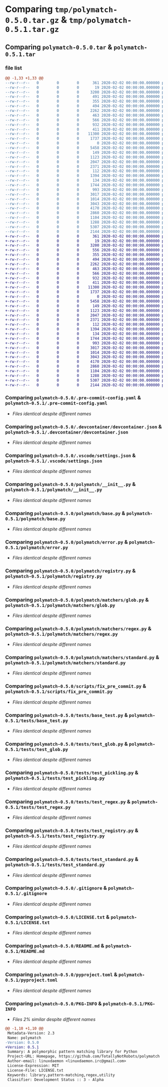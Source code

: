 # Comparing `tmp/polymatch-0.5.0.tar.gz` & `tmp/polymatch-0.5.1.tar.gz`

## Comparing `polymatch-0.5.0.tar` & `polymatch-0.5.1.tar`

### file list

```diff
@@ -1,33 +1,33 @@
--rw-r--r--   0        0        0      361 2020-02-02 00:00:00.000000 polymatch-0.5.0/.editorconfig
--rw-r--r--   0        0        0       19 2020-02-02 00:00:00.000000 polymatch-0.5.0/.gitattributes
--rw-r--r--   0        0        0     3200 2020-02-02 00:00:00.000000 polymatch-0.5.0/.pre-commit-config.yaml
--rw-r--r--   0        0        0      491 2020-02-02 00:00:00.000000 polymatch-0.5.0/CHANGELOG.md
--rw-r--r--   0        0        0      355 2020-02-02 00:00:00.000000 polymatch-0.5.0/codecov.yml
--rw-r--r--   0        0        0      494 2020-02-02 00:00:00.000000 polymatch-0.5.0/.devcontainer/Dockerfile
--rw-r--r--   0        0        0     2262 2020-02-02 00:00:00.000000 polymatch-0.5.0/.devcontainer/devcontainer.json
--rw-r--r--   0        0        0      463 2020-02-02 00:00:00.000000 polymatch-0.5.0/.vscode/extensions.json
--rw-r--r--   0        0        0      566 2020-02-02 00:00:00.000000 polymatch-0.5.0/.vscode/settings.json
--rw-r--r--   0        0        0      932 2020-02-02 00:00:00.000000 polymatch-0.5.0/polymatch/__init__.py
--rw-r--r--   0        0        0      411 2020-02-02 00:00:00.000000 polymatch-0.5.0/polymatch/_version.py
--rw-r--r--   0        0        0    11300 2020-02-02 00:00:00.000000 polymatch-0.5.0/polymatch/base.py
--rw-r--r--   0        0        0     1737 2020-02-02 00:00:00.000000 polymatch-0.5.0/polymatch/error.py
--rw-r--r--   0        0        0        0 2020-02-02 00:00:00.000000 polymatch-0.5.0/polymatch/py.typed
--rw-r--r--   0        0        0     5458 2020-02-02 00:00:00.000000 polymatch-0.5.0/polymatch/registry.py
--rw-r--r--   0        0        0      149 2020-02-02 00:00:00.000000 polymatch-0.5.0/polymatch/matchers/__init__.py
--rw-r--r--   0        0        0     1123 2020-02-02 00:00:00.000000 polymatch-0.5.0/polymatch/matchers/glob.py
--rw-r--r--   0        0        0     2047 2020-02-02 00:00:00.000000 polymatch-0.5.0/polymatch/matchers/regex.py
--rw-r--r--   0        0        0     2371 2020-02-02 00:00:00.000000 polymatch-0.5.0/polymatch/matchers/standard.py
--rw-r--r--   0        0        0      112 2020-02-02 00:00:00.000000 polymatch-0.5.0/scripts/__init__.py
--rw-r--r--   0        0        0     1394 2020-02-02 00:00:00.000000 polymatch-0.5.0/scripts/fix_pre_commit.py
--rw-r--r--   0        0        0      134 2020-02-02 00:00:00.000000 polymatch-0.5.0/tests/__init__.py
--rw-r--r--   0        0        0     1744 2020-02-02 00:00:00.000000 polymatch-0.5.0/tests/base_test.py
--rw-r--r--   0        0        0      993 2020-02-02 00:00:00.000000 polymatch-0.5.0/tests/test_glob.py
--rw-r--r--   0        0        0     3017 2020-02-02 00:00:00.000000 polymatch-0.5.0/tests/test_pickling.py
--rw-r--r--   0        0        0     1014 2020-02-02 00:00:00.000000 polymatch-0.5.0/tests/test_regex.py
--rw-r--r--   0        0        0     3043 2020-02-02 00:00:00.000000 polymatch-0.5.0/tests/test_registry.py
--rw-r--r--   0        0        0     4170 2020-02-02 00:00:00.000000 polymatch-0.5.0/tests/test_standard.py
--rw-r--r--   0        0        0     2860 2020-02-02 00:00:00.000000 polymatch-0.5.0/.gitignore
--rw-r--r--   0        0        0     1104 2020-02-02 00:00:00.000000 polymatch-0.5.0/LICENSE.txt
--rw-r--r--   0        0        0     1288 2020-02-02 00:00:00.000000 polymatch-0.5.0/README.md
--rw-r--r--   0        0        0     5307 2020-02-02 00:00:00.000000 polymatch-0.5.0/pyproject.toml
--rw-r--r--   0        0        0     2144 2020-02-02 00:00:00.000000 polymatch-0.5.0/PKG-INFO
+-rw-r--r--   0        0        0      361 2020-02-02 00:00:00.000000 polymatch-0.5.1/.editorconfig
+-rw-r--r--   0        0        0       19 2020-02-02 00:00:00.000000 polymatch-0.5.1/.gitattributes
+-rw-r--r--   0        0        0     3200 2020-02-02 00:00:00.000000 polymatch-0.5.1/.pre-commit-config.yaml
+-rw-r--r--   0        0        0      556 2020-02-02 00:00:00.000000 polymatch-0.5.1/CHANGELOG.md
+-rw-r--r--   0        0        0      355 2020-02-02 00:00:00.000000 polymatch-0.5.1/codecov.yml
+-rw-r--r--   0        0        0      494 2020-02-02 00:00:00.000000 polymatch-0.5.1/.devcontainer/Dockerfile
+-rw-r--r--   0        0        0     2262 2020-02-02 00:00:00.000000 polymatch-0.5.1/.devcontainer/devcontainer.json
+-rw-r--r--   0        0        0      463 2020-02-02 00:00:00.000000 polymatch-0.5.1/.vscode/extensions.json
+-rw-r--r--   0        0        0      566 2020-02-02 00:00:00.000000 polymatch-0.5.1/.vscode/settings.json
+-rw-r--r--   0        0        0      932 2020-02-02 00:00:00.000000 polymatch-0.5.1/polymatch/__init__.py
+-rw-r--r--   0        0        0      411 2020-02-02 00:00:00.000000 polymatch-0.5.1/polymatch/_version.py
+-rw-r--r--   0        0        0    11300 2020-02-02 00:00:00.000000 polymatch-0.5.1/polymatch/base.py
+-rw-r--r--   0        0        0     1737 2020-02-02 00:00:00.000000 polymatch-0.5.1/polymatch/error.py
+-rw-r--r--   0        0        0        0 2020-02-02 00:00:00.000000 polymatch-0.5.1/polymatch/py.typed
+-rw-r--r--   0        0        0     5458 2020-02-02 00:00:00.000000 polymatch-0.5.1/polymatch/registry.py
+-rw-r--r--   0        0        0      149 2020-02-02 00:00:00.000000 polymatch-0.5.1/polymatch/matchers/__init__.py
+-rw-r--r--   0        0        0     1123 2020-02-02 00:00:00.000000 polymatch-0.5.1/polymatch/matchers/glob.py
+-rw-r--r--   0        0        0     2047 2020-02-02 00:00:00.000000 polymatch-0.5.1/polymatch/matchers/regex.py
+-rw-r--r--   0        0        0     2371 2020-02-02 00:00:00.000000 polymatch-0.5.1/polymatch/matchers/standard.py
+-rw-r--r--   0        0        0      112 2020-02-02 00:00:00.000000 polymatch-0.5.1/scripts/__init__.py
+-rw-r--r--   0        0        0     1394 2020-02-02 00:00:00.000000 polymatch-0.5.1/scripts/fix_pre_commit.py
+-rw-r--r--   0        0        0      134 2020-02-02 00:00:00.000000 polymatch-0.5.1/tests/__init__.py
+-rw-r--r--   0        0        0     1744 2020-02-02 00:00:00.000000 polymatch-0.5.1/tests/base_test.py
+-rw-r--r--   0        0        0      993 2020-02-02 00:00:00.000000 polymatch-0.5.1/tests/test_glob.py
+-rw-r--r--   0        0        0     3017 2020-02-02 00:00:00.000000 polymatch-0.5.1/tests/test_pickling.py
+-rw-r--r--   0        0        0     1014 2020-02-02 00:00:00.000000 polymatch-0.5.1/tests/test_regex.py
+-rw-r--r--   0        0        0     3043 2020-02-02 00:00:00.000000 polymatch-0.5.1/tests/test_registry.py
+-rw-r--r--   0        0        0     4170 2020-02-02 00:00:00.000000 polymatch-0.5.1/tests/test_standard.py
+-rw-r--r--   0        0        0     2860 2020-02-02 00:00:00.000000 polymatch-0.5.1/.gitignore
+-rw-r--r--   0        0        0     1104 2020-02-02 00:00:00.000000 polymatch-0.5.1/LICENSE.txt
+-rw-r--r--   0        0        0     1288 2020-02-02 00:00:00.000000 polymatch-0.5.1/README.md
+-rw-r--r--   0        0        0     5307 2020-02-02 00:00:00.000000 polymatch-0.5.1/pyproject.toml
+-rw-r--r--   0        0        0     2144 2020-02-02 00:00:00.000000 polymatch-0.5.1/PKG-INFO
```

### Comparing `polymatch-0.5.0/.pre-commit-config.yaml` & `polymatch-0.5.1/.pre-commit-config.yaml`

 * *Files identical despite different names*

### Comparing `polymatch-0.5.0/.devcontainer/devcontainer.json` & `polymatch-0.5.1/.devcontainer/devcontainer.json`

 * *Files identical despite different names*

### Comparing `polymatch-0.5.0/.vscode/settings.json` & `polymatch-0.5.1/.vscode/settings.json`

 * *Files identical despite different names*

### Comparing `polymatch-0.5.0/polymatch/__init__.py` & `polymatch-0.5.1/polymatch/__init__.py`

 * *Files identical despite different names*

### Comparing `polymatch-0.5.0/polymatch/base.py` & `polymatch-0.5.1/polymatch/base.py`

 * *Files identical despite different names*

### Comparing `polymatch-0.5.0/polymatch/error.py` & `polymatch-0.5.1/polymatch/error.py`

 * *Files identical despite different names*

### Comparing `polymatch-0.5.0/polymatch/registry.py` & `polymatch-0.5.1/polymatch/registry.py`

 * *Files identical despite different names*

### Comparing `polymatch-0.5.0/polymatch/matchers/glob.py` & `polymatch-0.5.1/polymatch/matchers/glob.py`

 * *Files identical despite different names*

### Comparing `polymatch-0.5.0/polymatch/matchers/regex.py` & `polymatch-0.5.1/polymatch/matchers/regex.py`

 * *Files identical despite different names*

### Comparing `polymatch-0.5.0/polymatch/matchers/standard.py` & `polymatch-0.5.1/polymatch/matchers/standard.py`

 * *Files identical despite different names*

### Comparing `polymatch-0.5.0/scripts/fix_pre_commit.py` & `polymatch-0.5.1/scripts/fix_pre_commit.py`

 * *Files identical despite different names*

### Comparing `polymatch-0.5.0/tests/base_test.py` & `polymatch-0.5.1/tests/base_test.py`

 * *Files identical despite different names*

### Comparing `polymatch-0.5.0/tests/test_glob.py` & `polymatch-0.5.1/tests/test_glob.py`

 * *Files identical despite different names*

### Comparing `polymatch-0.5.0/tests/test_pickling.py` & `polymatch-0.5.1/tests/test_pickling.py`

 * *Files identical despite different names*

### Comparing `polymatch-0.5.0/tests/test_regex.py` & `polymatch-0.5.1/tests/test_regex.py`

 * *Files identical despite different names*

### Comparing `polymatch-0.5.0/tests/test_registry.py` & `polymatch-0.5.1/tests/test_registry.py`

 * *Files identical despite different names*

### Comparing `polymatch-0.5.0/tests/test_standard.py` & `polymatch-0.5.1/tests/test_standard.py`

 * *Files identical despite different names*

### Comparing `polymatch-0.5.0/.gitignore` & `polymatch-0.5.1/.gitignore`

 * *Files identical despite different names*

### Comparing `polymatch-0.5.0/LICENSE.txt` & `polymatch-0.5.1/LICENSE.txt`

 * *Files identical despite different names*

### Comparing `polymatch-0.5.0/README.md` & `polymatch-0.5.1/README.md`

 * *Files identical despite different names*

### Comparing `polymatch-0.5.0/pyproject.toml` & `polymatch-0.5.1/pyproject.toml`

 * *Files identical despite different names*

### Comparing `polymatch-0.5.0/PKG-INFO` & `polymatch-0.5.1/PKG-INFO`

 * *Files 2% similar despite different names*

```diff
@@ -1,10 +1,10 @@
 Metadata-Version: 2.3
 Name: polymatch
-Version: 0.5.0
+Version: 0.5.1
 Summary: A polymorphic pattern matching library for Python
 Project-URL: Homepage, https://github.com/TotallyNotRobots/polymatch
 Author-email: linuxdaemon <linuxdaemon.irc@gmail.com>
 License-Expression: MIT
 License-File: LICENSE.txt
 Keywords: library,pattern-matching,regex,utility
 Classifier: Development Status :: 3 - Alpha
```

